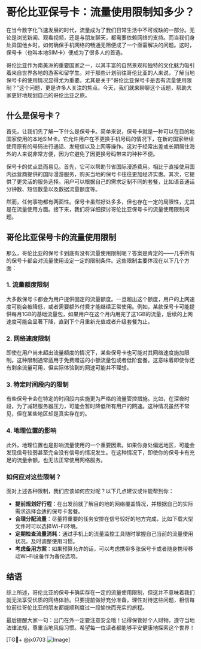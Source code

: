 # 哥伦比亚保号卡：流量使用限制知多少？

在当今数字化飞速发展的时代，流量成为了我们日常生活中不可或缺的一部分。无论是浏览新闻、观看视频，还是与朋友聊天，都需要依赖网络的支持。而当我们身处异国他乡时，如何确保手机网络的畅通无阻便成了一个亟需解决的问题。这时，保号卡（也叫本地SIM卡）便成为了很多人的首选。

哥伦比亚作为南美洲的重要国家之一，以其丰富的自然景观和独特的文化魅力吸引着来自世界各地的游客和留学生。对于那些计划前往哥伦比亚的人来说，了解当地保号卡的使用情况显得尤为重要。尤其是关于“哥伦比亚保号卡是否有流量使用限制？”这个问题，更是许多人关注的焦点。今天，我们就来聊聊这个话题，帮助大家更好地规划自己的哥伦比亚之旅。

## 什么是保号卡？

首先，让我们先了解一下什么是保号卡。简单来说，保号卡就是一种可以在目的地国家使用的本地SIM卡。它允许用户在不更换手机号码的情况下，在新的国家继续使用原有的号码进行通话、发短信以及上网等操作。这对于经常出差或长期居住海外的人来说非常方便，因为它避免了因更换号码带来的种种不便。

保号卡的优点显而易见。首先，它可以帮助节省国际漫游费用。相比于直接使用国内运营商提供的国际漫游服务，购买当地的保号卡往往更加经济实惠。其次，它提供了更灵活的服务选择。用户可以根据自己的需求定制不同的套餐，比如语音通话分钟数、短信数量以及数据流量额度等。

然而，任何事物都有两面性。保号卡虽然好处多多，但也存在一定的局限性，尤其是在流量使用方面。接下来，我们将详细探讨哥伦比亚保号卡的流量使用限制问题。

## 哥伦比亚保号卡的流量使用限制

那么，哥伦比亚的保号卡到底有没有流量使用限制呢？答案是肯定的——几乎所有的保号卡都会对流量使用设定一定的限制条件。这些限制主要体现在以下几个方面：

### 1. 流量额度限制

大多数保号卡都会为用户提供固定的流量额度。一旦超出这个额度，用户的上网速度可能会被降低，或者需要额外付费才能继续正常使用。例如，某款保号卡可能提供每月1GB的基础流量包，如果用户在这个月内用完了这1GB的流量，后续的上网速度可能会显著下降，直到下个月重新充值或者升级套餐为止。

### 2. 网络速度限制

即使在用户尚未超出流量额度的情况下，某些保号卡也可能对其网络速度施加限制。这种限制通常适用于免费赠送的小额流量包或者低阶套餐。这意味着即使你还有剩余流量可用，但实际体验到的网速可能并不理想。

### 3. 特定时间段内的限制

有些保号卡会在特定的时间段内实施更为严格的流量管控措施。比如，在深夜时段，为了减轻服务器压力，可能会暂时降低所有用户的网速。这种情况虽然不常见，但在某些地区却是真实存在的。

### 4. 地理位置的影响

此外，地理位置也是影响流量使用的一个重要因素。如果你身处偏远地区，可能会发现信号较弱甚至完全没有信号的情况发生。在这种情况下，即使你的保号卡有充足的流量余额，也无法正常使用网络服务。

### 如何应对这些限制？

面对上述各种限制，我们应该如何应对呢？以下几点建议或许能帮到你：

- **提前规划好行程**：在出发前就了解目的地的网络覆盖情况，并根据自己的实际需求选择合适的保号卡套餐。
- **合理分配流量**：尽量将重要的任务安排在信号较好的地方完成，比如下载大型文件时可以选择Wi-Fi环境。
- **定期检查流量消耗**：通过手机上的流量监控工具随时掌握自己当前的流量使用状况，及时调整使用习惯。
- **考虑备用方案**：如果预算允许的话，可以考虑携带多张保号卡或者随身携带移动Wi-Fi设备作为备份选项。

## 结语

综上所述，哥伦比亚的保号卡确实存在一定的流量使用限制，但这并不意味着我们就无法享受优质的网络体验。只要提前做好充分准备，理性对待这些问题，相信每位前往哥伦比亚的朋友都能顺利度过一段愉快而充实的旅程。

最后提醒大家一句：出门在外一定要注意安全哦！记得保管好个人财物，遵守当地法律法规，尊重当地风俗习惯。希望每一位读者都能够平安健康地探索这个世界！

[TG💪+ @jx0703 ![Image](https://github.com/user-attachments/assets/dbca1d08-cadb-493c-b0ec-ad6f7a83f270)]